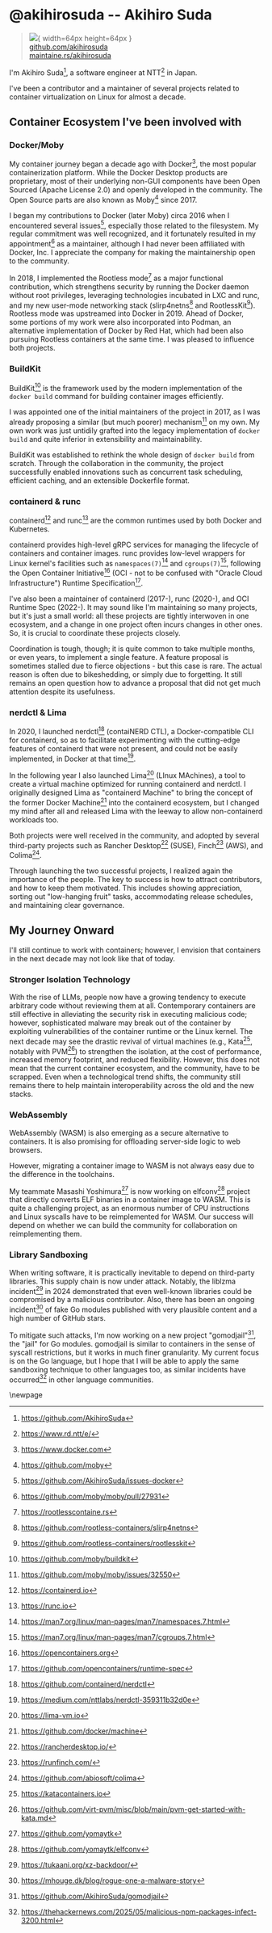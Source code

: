 # @akihirosuda -- Akihiro Suda

> ![](https://github.com/akihirosuda.png){ width=64px height=64px }  
> [github.com/akihirosuda](https://github.com/akihirosuda)  
> [maintaine.rs/akihirosuda](https://maintaine.rs/akihirosuda)

I'm Akihiro Suda[^215], a software engineer at NTT[^214] in Japan.

I've been a contributor and a maintainer of several projects related to container virtualization on Linux for almost a decade.

## Container Ecosystem I've been involved with

### Docker/Moby

My container journey began a decade ago with Docker[^213], the most popular containerization platform.
While the Docker Desktop products are proprietary, most of their underlying non-GUI components have been Open Sourced (Apache License 2.0) and openly developed in the community.
The Open Source parts are also known as Moby[^212] since 2017.

I began my contributions to Docker (later Moby) circa 2016 when I encountered several issues[^211], especially those related to the filesystem.
My regular commitment was well recognized, and it fortunately resulted in my appointment[^210] as a maintainer, although I had never been affiliated with Docker, Inc.
I appreciate the company for making the maintainership open to the community.

In 2018, I implemented the Rootless mode[^209] as a major functional contribution, which strengthens security by running the Docker daemon without root privileges, leveraging technologies incubated in LXC and runc, and my new user-mode networking stack (slirp4netns[^208] and RootlessKit[^207]).
Rootless mode was upstreamed into Docker in 2019.
Ahead of Docker, some portions of my work were also incorporated into Podman, an alternative implementation of Docker by Red Hat, which had been also pursuing Rootless containers at the same time.
I was pleased to influence both projects.

### BuildKit

BuildKit[^206] is the framework used by the modern implementation of the `docker build` command for building container images efficiently.

I was appointed one of the initial maintainers of the project in 2017, as I was already proposing a similar (but much poorer) mechanism[^205] on my own.
My own work was just untidily grafted into the legacy implementation of `docker build` and quite inferior in extensibility and maintainability.

BuildKit was established to rethink the whole design of `docker build` from scratch.
Through the collaboration in the community, the project successfully enabled innovations such as concurrent task scheduling, efficient caching, and an extensible Dockerfile format.

### containerd & runc

containerd[^204] and runc[^203] are the common runtimes used by both Docker and Kubernetes.

containerd provides high-level gRPC services for managing the lifecycle of containers and container images.
runc provides low-level wrappers for Linux kernel's facilities such as `namespaces(7)`[^202] and `cgroups(7)`[^201], following the Open Container Initiative[^200] (OCI - not to be confused with "Oracle Cloud Infrastructure") Runtime Specification[^199].

I've also been a maintainer of containerd (2017-), runc (2020-), and OCI Runtime Spec (2022-).
It may sound like I'm maintaining so many projects, but it's just a small world: all these projects are tightly interwoven in one ecosystem, and a change in one project often incurs changes in other ones.
So, it is crucial to coordinate these projects closely.

Coordination is tough, though; it is quite common to take multiple months, or even years, to implement a single feature.
A feature proposal is sometimes stalled due to fierce objections - but this case is rare.
The actual reason is often due to bikeshedding, or simply due to forgetting.
It still remains an open question how to advance a proposal that did not get much attention despite its usefulness.

### nerdctl & Lima

In 2020, I launched nerdctl[^198] (contaiNERD CTL), a Docker-compatible CLI for containerd, so as to facilitate experimenting with the cutting-edge features of containerd that were not present, and could not be easily implemented, in Docker at that time[^197].

In the following year I also launched Lima[^196] (LInux MAchines), a tool to create a virtual machine optimized for running containerd and nerdctl.
I originally designed Lima as "containerd Machine" to bring the concept of the former Docker Machine[^195] into the containerd ecosystem, but I changed my mind after all and released Lima with the leeway to allow non-containerd workloads too.

Both projects were well received in the community, and adopted by several third-party projects such as Rancher Desktop[^194] (SUSE), Finch[^193] (AWS), and Colima[^192].

Through launching the two successful projects, I realized again the importance of the people.
The key to success is how to attract contributors, and how to keep them motivated.
This includes showing appreciation, sorting out "low-hanging fruit" tasks, accommodating release schedules, and maintaining clear governance.

## My Journey Onward

I'll still continue to work with containers; however, I envision that containers in the next decade may not look like that of today.

### Stronger Isolation Technology

With the rise of LLMs, people now have a growing tendency to execute arbitrary code without reviewing them at all.
Contemporary containers are still effective in alleviating the security risk in executing malicious code; however, sophisticated malware may break out of the container by exploiting vulnerabilities of the container runtime or the Linux kernel.
The next decade may see the drastic revival of virtual machines (e.g., Kata[^191], notably with PVM[^190]) to strengthen the isolation, at the cost of performance, increased memory footprint, and reduced flexibility.
However, this does not mean that the current container ecosystem, and the community, have to be scrapped.
Even when a technological trend shifts, the community still remains there to help maintain interoperability across the old and the new stacks.

### WebAssembly

WebAssembly (WASM) is also emerging as a secure alternative to containers. It is also promising for offloading server-side logic to web browsers.

However, migrating a container image to WASM is not always easy due to the difference in the toolchains.

My teammate Masashi Yoshimura[^189] is now working on elfconv[^188] project that directly converts ELF binaries in a container image to WASM.
This is quite a challenging project, as an enormous number of CPU instructions and Linux syscalls have to be reimplemented for WASM.
Our success will depend on whether we can build the community for collaboration on reimplementing them.

### Library Sandboxing

When writing software, it is practically inevitable to depend on third-party libraries.
This supply chain is now under attack.
Notably, the liblzma incident[^187] in 2024 demonstrated that even well-known libraries could be compromised by a malicious contributor.
Also, there has been an ongoing incident[^186] of fake Go modules published with very plausible content and a high number of GitHub stars.

To mitigate such attacks, I'm now working on a new project "gomodjail"[^185], the "jail" for Go modules.
gomodjail is similar to containers in the sense of syscall restrictions, but it works in much finer granularity.
My current focus is on the Go language, but I hope that I will be able to apply the same sandboxing technique to other languages too, as similar incidents have occurred[^184] in other language communities.

\newpage


[^184]: https://thehackernews.com/2025/05/malicious-npm-packages-infect-3200.html
[^185]: https://github.com/AkihiroSuda/gomodjail
[^186]: https://mhouge.dk/blog/rogue-one-a-malware-story
[^187]: https://tukaani.org/xz-backdoor/
[^188]: https://github.com/yomaytk/elfconv
[^189]: https://github.com/yomaytk
[^190]: https://github.com/virt-pvm/misc/blob/main/pvm-get-started-with-kata.md
[^191]: https://katacontainers.io
[^192]: https://github.com/abiosoft/colima
[^193]: https://runfinch.com/
[^194]: https://rancherdesktop.io/
[^195]: https://github.com/docker/machine
[^196]: https://lima-vm.io
[^197]: https://medium.com/nttlabs/nerdctl-359311b32d0e
[^198]: https://github.com/containerd/nerdctl
[^199]: https://github.com/opencontainers/runtime-spec
[^200]: https://opencontainers.org
[^201]: https://man7.org/linux/man-pages/man7/cgroups.7.html
[^202]: https://man7.org/linux/man-pages/man7/namespaces.7.html
[^203]: https://runc.io
[^204]: https://containerd.io
[^205]: https://github.com/moby/moby/issues/32550
[^206]: https://github.com/moby/buildkit
[^207]: https://github.com/rootless-containers/rootlesskit
[^208]: https://github.com/rootless-containers/slirp4netns
[^209]: https://rootlesscontaine.rs
[^210]: https://github.com/moby/moby/pull/27931
[^211]: https://github.com/AkihiroSuda/issues-docker
[^212]: https://github.com/moby
[^213]: https://www.docker.com
[^214]: https://www.rd.ntt/e/
[^215]: https://github.com/AkihiroSuda
